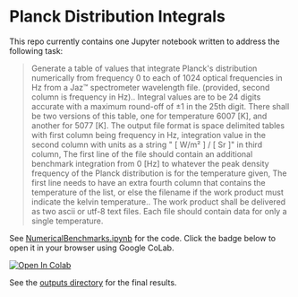 # Planck Distribution Integrals

This repo currently contains one Jupyter notebook written to address the following task:

> Generate a table of values that integrate Planck's distribution numerically from frequency 0 to each of 1024 optical frequencies in Hz from a Jaz™ spectrometer wavelength file. (provided, second column is frequency in Hz).. Integral values are to be 24 digits accurate with a maximum round-off of ±1 in the 25th digit. There shall be two versions of this table, one for temperature 6007 [K], and another for 5077 [K]. The output file format is space delimited tables with first column being frequency in Hz, integration value in the second column with units as a string " [ W/m² ] / [ Sr ]" in third column, The first line of the file should contain an additional benchmark integration from 0 [Hz] to whatever the peak density frequency of the Planck distribution is for the temperature given, The first line needs to have an extra fourth column that contains the temperature of the list, or else the filename if the work product must indicate the kelvin temperature.. The work product shall be delivered as two ascii or utf-8 text files. Each file should contain data for only a single temperature.

See [NumericalBenchmarks.ipynb](./NumericalBenchmarks.ipynb) for the code. Click the badge below to open it in your browser using Google CoLab.

<a href="https://colab.research.google.com/github/OliverEvans96/planck-integral/blob/main/NumericalBenchmarks.ipynb" target="_parent"><img src="https://colab.research.google.com/assets/colab-badge.svg" alt="Open In Colab"/></a>

See the [outputs directory](./outputs) for the final results.
